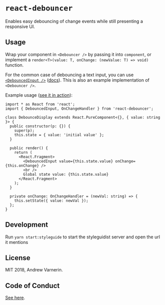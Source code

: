 # `react-debouncer`

Enables easy debouncing of change events while still presenting a responsive UI.

## Usage

Wrap your component in `<Debouncer />` by passing it into `component`, or implement a `render<T>(value: T, onChange: (newValue: T) => void)` function.

For the common case of debouncing a text input, you can use [`<DebouncedInput />`](src/components/DebouncedInput.tsx) ([docs](src/components/DebouncedInput.md)). This is also an example implementation of `<Debouncer />`.

Example usage ([see it in action](https://codesandbox.io/s/qlr3kmvrv4)):

```tsx
import * as React from 'react';
import { DebouncedInput, OnChangeHandler } from 'react-debouncer';

class DebounceDisplay extends React.PureComponent<{}, { value: string }> {
  public constructor(p: {}) {
    super(p);
    this.state = { value: 'initial value' };
  }

  public render() {
    return (
      <React.Fragment>
        <DebouncedInput value={this.state.value} onChange={this.onChange} />
        <br />
        Global state value: {this.state.value}
      </React.Fragment>
    );
  }

  private onChange: OnChangeHandler = (newVal: string) => {
    this.setState({ value: newVal });
  };
}
```

## Development

Run `yarn start:styleguide` to start the styleguidist server and open the url it mentions

## License

MIT 2018, Andrew Varnerin.

## Code of Conduct

[See here](CODE_OF_CONDUCT.md).

